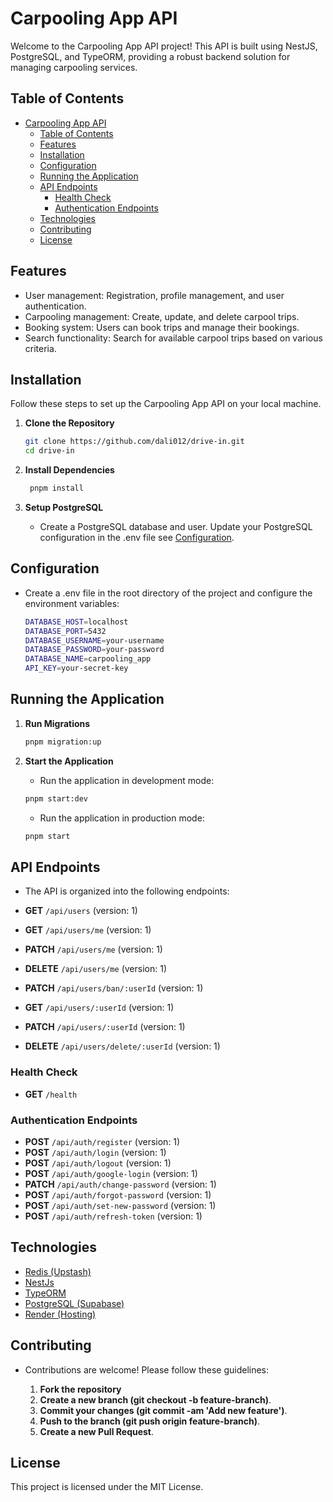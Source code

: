 # Carpooling App API

Welcome to the Carpooling App API project! This API is built using NestJS, PostgreSQL, and TypeORM, providing a robust backend solution for managing carpooling services.

## Table of Contents

- [Carpooling App API](#carpooling-app-api)
  - [Table of Contents](#table-of-contents)
  - [Features](#features)
  - [Installation](#installation)
  - [Configuration](#configuration)
  - [Running the Application](#running-the-application)
  - [API Endpoints](#api-endpoints)
    - [Health Check](#health-check)
    - [Authentication Endpoints](#authentication-endpoints)
  - [Technologies](#technologies)
  - [Contributing](#contributing)
  - [License](#license)

## Features

- User management: Registration, profile management, and user authentication.
- Carpooling management: Create, update, and delete carpool trips.
- Booking system: Users can book trips and manage their bookings.
- Search functionality: Search for available carpool trips based on various criteria.

## Installation

Follow these steps to set up the Carpooling App API on your local machine.

1. **Clone the Repository**

   ```bash
   git clone https://github.com/dali012/drive-in.git
   cd drive-in
   ```

2. **Install Dependencies**

   ```bash
    pnpm install

   ```

3. **Setup PostgreSQL**
   - Create a PostgreSQL database and user. Update your PostgreSQL configuration in the .env file see [Configuration](#configuration).

## Configuration

- Create a .env file in the root directory of the project and configure the environment variables:

  ```bash
  DATABASE_HOST=localhost
  DATABASE_PORT=5432
  DATABASE_USERNAME=your-username
  DATABASE_PASSWORD=your-password
  DATABASE_NAME=carpooling_app
  API_KEY=your-secret-key
  ```

## Running the Application

1. **Run Migrations**

   ```bash
   pnpm migration:up
   ```

2. **Start the Application**

   - Run the application in development mode:

   ```bash
   pnpm start:dev
   ```

   - Run the application in production mode:

   ```bash
   pnpm start
   ```

## API Endpoints

- The API is organized into the following endpoints:

- **GET** `/api/users` (version: 1)
- **GET** `/api/users/me` (version: 1)
- **PATCH** `/api/users/me` (version: 1)
- **DELETE** `/api/users/me` (version: 1)
- **PATCH** `/api/users/ban/:userId` (version: 1)
- **GET** `/api/users/:userId` (version: 1)
- **PATCH** `/api/users/:userId` (version: 1)
- **DELETE** `/api/users/delete/:userId` (version: 1)

### Health Check

- **GET** `/health`

### Authentication Endpoints

- **POST** `/api/auth/register` (version: 1)
- **POST** `/api/auth/login` (version: 1)
- **POST** `/api/auth/logout` (version: 1)
- **POST** `/api/auth/google-login` (version: 1)
- **PATCH** `/api/auth/change-password` (version: 1)
- **POST** `/api/auth/forgot-password` (version: 1)
- **POST** `/api/auth/set-new-password` (version: 1)
- **POST** `/api/auth/refresh-token` (version: 1)

## Technologies

- [Redis (Upstash)](https://upstash.com)
- [NestJs](https://nestjs.com)
- [TypeORM](https://typeorm.io/)
- [PostgreSQL (Supabase)](https://supabase.com)
- [Render (Hosting)](https://render.com)

## Contributing

- Contributions are welcome! Please follow these guidelines:

  1. **Fork the repository**
  2. **Create a new branch (git checkout -b feature-branch)**.
  3. **Commit your changes (git commit -am 'Add new feature')**.
  4. **Push to the branch (git push origin feature-branch)**.
  5. **Create a new Pull Request**.

## License

This project is licensed under the MIT License.
